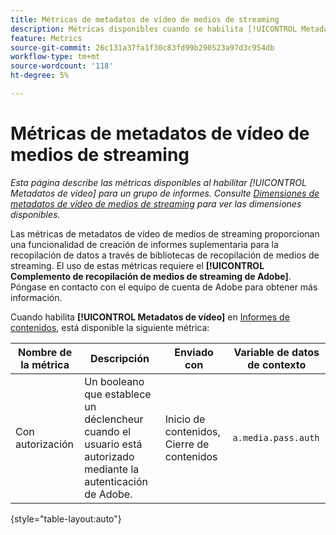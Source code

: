 ```yaml
---
title: Métricas de metadatos de vídeo de medios de streaming
description: Métricas disponibles cuando se habilita [!UICONTROL Metadatos de vídeo] para un grupo de informes.
feature: Metrics
source-git-commit: 26c131a37fa1f30c83fd99b290523a97d3c954db
workflow-type: tm+mt
source-wordcount: '118'
ht-degree: 5%

---
```


# Métricas de metadatos de vídeo de medios de streaming

*Esta página describe las métricas disponibles al habilitar [!UICONTROL Metadatos de vídeo] para un grupo de informes. Consulte [Dimensiones de metadatos de vídeo de medios de streaming](../dimensions/sm-video-metadata.md) para ver las dimensiones disponibles.*

Las métricas de metadatos de vídeo de medios de streaming proporcionan una funcionalidad de creación de informes suplementaria para la recopilación de datos a través de bibliotecas de recopilación de medios de streaming. El uso de estas métricas requiere el **[!UICONTROL Complemento de recopilación de medios de streaming de Adobe]**. Póngase en contacto con el equipo de cuenta de Adobe para obtener más información.

Cuando habilita **[!UICONTROL Metadatos de vídeo]** en [Informes de contenidos](/help/admin/admin/c-manage-report-suites/c-edit-report-suites/media-management.md), está disponible la siguiente métrica:

| Nombre de la métrica | Descripción | Enviado con | Variable de datos de contexto |
| --- | --- | --- | --- |
| Con autorización | Un booleano que establece un déclencheur cuando el usuario está autorizado mediante la autenticación de Adobe. | Inicio de contenidos, Cierre de contenidos | `a.media.pass.auth` |

{style="table-layout:auto"}
